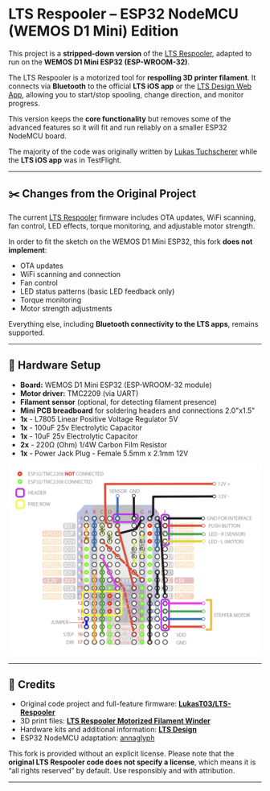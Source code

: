 # LTS Respooler – ESP32 NodeMCU (WEMOS D1 Mini) Edition

This project is a **stripped-down version** of the [LTS Respooler](https://github.com/LukasT03/LTS-Respooler), adapted to run on the **WEMOS D1 Mini ESP32 (ESP-WROOM-32)**.  

The LTS Respooler is a motorized tool for **respolling 3D printer filament**. It connects via **Bluetooth** to the official **LTS iOS app** or the [LTS Design Web App](https://lts-design.com/pages/software), allowing you to start/stop spooling, change direction, and monitor progress.

This version keeps the **core functionality** but removes some of the advanced features so it will fit and run reliably on a smaller ESP32 NodeMCU board.

The majority of the code was originally written by [Lukas Tuchscherer](https://github.com/LukasT03) while the **LTS iOS app** was in TestFlight. 

---

## ✂️ Changes from the Original Project

The current [LTS Respooler](https://github.com/LukasT03/LTS-Respooler) firmware includes OTA updates, WiFi scanning, fan control, LED effects, torque monitoring, and adjustable motor strength.  

In order to fit the sketch on the WEMOS D1 Mini ESP32, this fork **does not implement**:
- OTA updates  
- WiFi scanning and connection  
- Fan control  
- LED status patterns (basic LED feedback only)  
- Torque monitoring  
- Motor strength adjustments  

Everything else, including **Bluetooth connectivity to the LTS apps**, remains supported.

---

## 🔧 Hardware Setup

- **Board:** WEMOS D1 Mini ESP32 (ESP-WROOM-32 module)  
- **Motor driver:** TMC2209 (via UART)  
- **Filament sensor** (optional, for detecting filament presence)  
- **Mini PCB breadboard** for soldering headers and connections 2.0"x1.5" 
- **1x** - L7805 Linear Positive Voltage Regulator 5V
- **1x** - 100uF 25v Electrolytic Capacitor
- **1x** - 10uF 25v Electrolytic Capacitor
- **2x** - 220Ω (Ohm) 1/4W Carbon Film Resistor
- **1x** - Power Jack Plug - Female 5.5mm x 2.1mm 12V

![Wiring Diagram](docs/circuit-diagram.png)

---

## 🙏 Credits

- Original code project and full-feature firmware: [**LukasT03/LTS-Respooler**](https://github.com/LukasT03/LTS-Respooler)
- 3D print files: [**LTS Respooler Motorized Filament Winder**](https://makerworld.com/en/models/448008-lts-respooler-motorized-filament-winder#profileId-1962243)
- Hardware kits and additional information: [**LTS Design**](https://lts-design.com/)
- ESP32 NodeMCU adaptation: [annaglyph](https://github.com/annaglyph)  

This fork is provided without an explicit license. Please note that the **original LTS Respooler code does not specify a license**, which means it is “all rights reserved” by default. Use responsibly and with attribution.

---